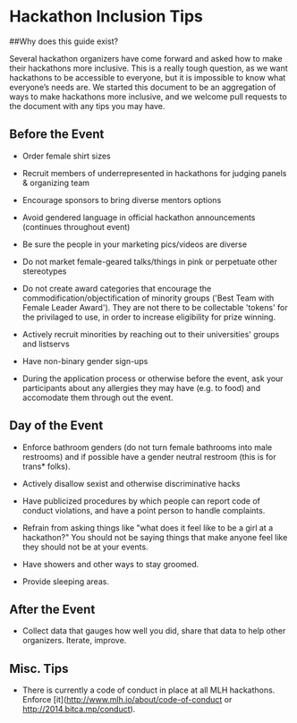 Hackathon Inclusion Tips
===

##Why does this guide exist?

Several hackathon organizers have come forward and asked how to make their hackathons more inclusive. This is a really tough question, as we want hackathons to be accessible to everyone, but it is impossible to know what everyone’s needs are. We started this document to be an aggregation of ways to make hackathons more inclusive, and we welcome pull requests to the document with any tips you may have.


## Before the Event
* Order female shirt sizes 

* Recruit members of underrepresented in hackathons for judging panels & organizing team

* Encourage sponsors to bring diverse mentors options

* Avoid gendered language in official hackathon announcements (continues throughout event)

* Be sure the people in your marketing pics/videos are diverse

* Do not market female-geared talks/things in pink or perpetuate other stereotypes

* Do not create award categories that encourage the commodification/objectification of minority groups ('Best Team with Female Leader Award'). They are not there to be collectable 'tokens' for the privilaged to use, in order to increase eligibility for prize winning.

* Actively recruit minorities by reaching out to their universities' groups and listservs

* Have non-binary gender sign-ups

* During the application process or otherwise before the event, ask your participants about any allergies they may have (e.g. to food) and accomodate them through out the event.

## Day of the Event

* Enforce bathroom genders (do not turn female bathrooms into male restrooms) and  if possible have a gender neutral restroom (this is for trans* folks).

* Actively disallow sexist and otherwise discriminative hacks

* Have publicized procedures by which people can report code of conduct violations, and have a point person to handle complaints. 

* Refrain from asking things like "what does it feel like to be a girl at a hackathon?" You should not be saying things that make anyone feel like they should not be at your events. 

* Have showers and other ways to stay groomed.

* Provide sleeping areas.

## After the Event

* Collect data that gauges how well you did, share that data to help other organizers. Iterate, improve.


## Misc. Tips

* There is currently a code of conduct in place at all  MLH hackathons. Enforce [it](http://www.mlh.io/about/code-of-conduct or http://2014.bitca.mp/conduct).





